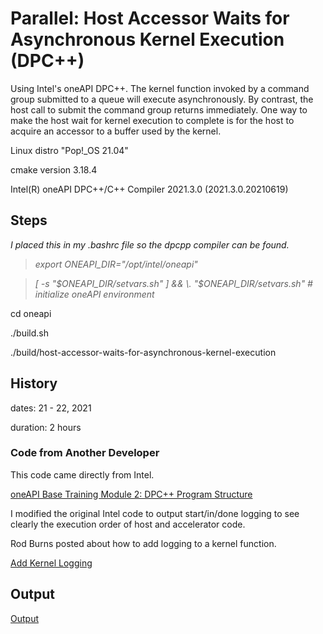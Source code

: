 # Parallel: Host Accessor Waits for Asynchronous Kernel Execution (DPC++)

Using Intel's oneAPI DPC++.  The kernel function invoked by a command group submitted to a queue will execute asynchronously.  By contrast, the host call to submit the command group returns immediately.  One way to make the host wait for kernel execution to complete is for the host to acquire an accessor to a buffer used by the kernel.

Linux distro "Pop!_OS 21.04"

cmake version 3.18.4

Intel(R) oneAPI DPC++/C++ Compiler 2021.3.0 (2021.3.0.20210619)

## Steps

*I placed this in my .bashrc file so the dpcpp compiler can be found.*

> *export ONEAPI_DIR="/opt/intel/oneapi"*

> *[ -s "$ONEAPI_DIR/setvars.sh" ] && \. "$ONEAPI_DIR/setvars.sh"  # initialize oneAPI environment*

cd oneapi

./build.sh

./build/host-accessor-waits-for-asynchronous-kernel-execution

## History

dates: 21 - 22, 2021

duration: 2 hours

### Code from Another Developer

This code came directly from Intel.

[oneAPI Base Training Module 2: DPC++ Program Structure](https://devcloud.intel.com/oneapi/get_started/baseTrainingModules/)

I modified the original Intel code to output start/in/done logging to see clearly the execution order of host and accelerator code.

Rod Burns posted about how to add logging to a kernel function.

[Add Kernel Logging](https://stackoverflow.com/questions/59064283/how-to-print-inside-sycl-parallel-for-kernel)

## Output

[Output](https://github.com/TallDave67/parallel-host-accessor-waits-for-asynchronous-kernel-execution/blob/main/oneapi/output.txt)
